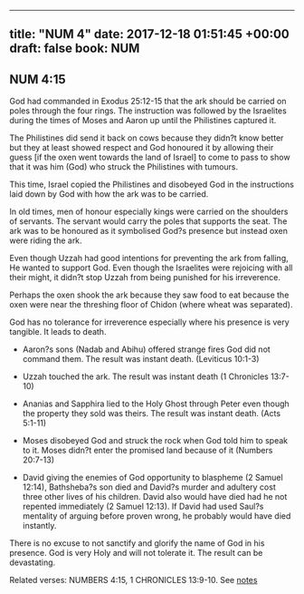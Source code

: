 
---
title: "NUM 4"
date: 2017-12-18 01:51:45 +00:00
draft: false
book: NUM
---

## NUM 4:15

God had commanded in Exodus 25:12-15 that the ark should be carried on poles through the four rings. The instruction was followed by the Israelites during the times of Moses and Aaron up until the Philistines captured it.

The Philistines did send it back on cows because they didn?t know better but they at least showed respect and God honoured it by allowing their guess [if the oxen went towards the land of Israel] to come to pass to show that it was him (God) who struck the Philistines with tumours.

This time, Israel copied the Philistines and disobeyed God in the instructions laid down by God with how the ark was to be carried.

In old times, men of honour especially kings were carried on the shoulders of servants. The servant would carry the poles that supports the seat. The ark was to be honoured as it symbolised God?s presence but instead oxen were riding the ark.

Even though Uzzah had good intentions for preventing the ark from falling, He wanted to support God. Even though the Israelites were rejoicing with all their might, it didn?t stop Uzzah from being punished for his irreverence.

Perhaps the oxen shook the ark because they saw food to eat because the oxen were near the threshing floor of Chidon (where wheat was separated).

God has no tolerance for irreverence especially where his presence is very tangible. It leads to death.

- Aaron?s sons (Nadab and Abihu) offered strange fires God did not command them. The result was instant death. (Leviticus 10:1-3)

- Uzzah touched the ark. The result was instant death (1 Chronicles 13:7-10)

- Ananias and Sapphira lied to the Holy Ghost through Peter even though the property they sold was theirs. The result was instant death. (Acts 5:1-11)

- Moses disobeyed God and struck the rock when God told him to speak to it. Moses didn?t enter the promised land because of it (Numbers 20:7-13)

- David giving the enemies of God opportunity to blaspheme (2 Samuel 12:14), Bathsheba?s son died and David?s murder and adultery cost three other lives of his children. David also would have died had he not repented immediately (2 Samuel 12:13). If David had used Saul?s mentality of arguing before proven wrong, he probably would have died instantly.


There is no excuse to not sanctify and glorify  the name of God in his presence. God is very Holy and will not tolerate it. The result can be devastating.

Related verses: NUMBERS 4:15, 1 CHRONICLES 13:9-10. See [notes](https://my.bible.com/notes/2792617141588451741)

